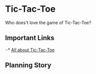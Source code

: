 <!-- My projects README.md -->

# Tic-Tac-Toe
Who does't love the game of Tic-Tac-Toe?

## Important Links
⋅⋅* [All about Tic-Tac-Toe](https://www.en.wikipedia.org/wiki/Tic-tac-toe)

## Planning Story

